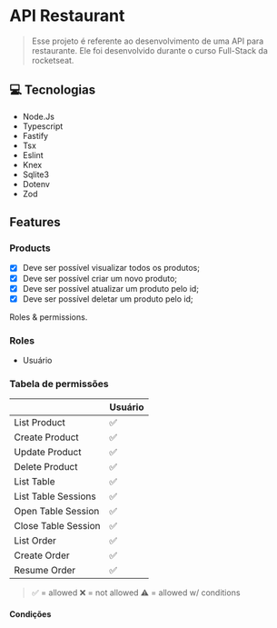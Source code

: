 # API Restaurant

> Esse projeto é referente ao desenvolvimento de uma API para restaurante. Ele foi desenvolvido durante o curso Full-Stack da rocketseat.

## 💻 Tecnologias

- Node.Js
- Typescript
- Fastify
- Tsx
- Eslint
- Knex
- Sqlite3
- Dotenv
- Zod

## Features

### Products

- [x] Deve ser possível visualizar todos os produtos;
- [x] Deve ser possível criar um novo produto;
- [x] Deve ser possível atualizar um produto pelo id;
- [x] Deve ser possível deletar um produto pelo id;

Roles & permissions.

### Roles

- Usuário

### Tabela de permissões

|                     | Usuário |
| ------------------- | ------- |
| List Product        | ✅      |
| Create Product      | ✅      |
| Update Product      | ✅      |
| Delete Product      | ✅      |
| List Table          | ✅      |
| List Table Sessions | ✅      |
| Open Table Session  | ✅      |
| Close Table Session | ✅      |
| List Order          | ✅      |
| Create Order        | ✅      |
| Resume Order        | ✅      |

> ✅ = allowed
> ❌ = not allowed
> ⚠️ = allowed w/ conditions

#### Condições